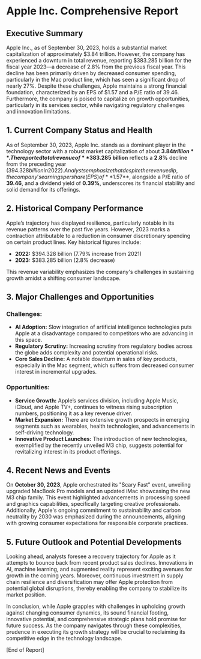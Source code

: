 # Apple Inc. Comprehensive Report

## Executive Summary
Apple Inc., as of September 30, 2023, holds a substantial market capitalization of approximately $3.84 trillion. However, the company has experienced a downturn in total revenue, reporting $383.285 billion for the fiscal year 2023—a decrease of 2.8% from the previous fiscal year. This decline has been primarily driven by decreased consumer spending, particularly in the Mac product line, which has seen a significant drop of nearly 27%. Despite these challenges, Apple maintains a strong financial foundation, characterized by an EPS of $1.57 and a P/E ratio of 39.46. Furthermore, the company is poised to capitalize on growth opportunities, particularly in its services sector, while navigating regulatory challenges and innovation limitations.

## 1. Current Company Status and Health
As of September 30, 2023, Apple Inc. stands as a dominant player in the technology sector with a robust market capitalization of about **$3.84 trillion**. The reported total revenue of **$383.285 billion** reflects a **2.8%** decline from the preceding year ($394.328 billion in 2022). Analysts emphasize that despite the revenue dip, the company's earnings per share (EPS) of **$1.57**, alongside a P/E ratio of **39.46**, and a dividend yield of **0.39%**, underscores its financial stability and solid demand for its offerings.

## 2. Historical Company Performance
Apple’s trajectory has displayed resilience, particularly notable in its revenue patterns over the past five years. However, 2023 marks a contraction attributable to a reduction in consumer discretionary spending on certain product lines. Key historical figures include:
- **2022:** $394.328 billion (7.79% increase from 2021)
- **2023:** $383.285 billion (2.8% decrease)

This revenue variability emphasizes the company's challenges in sustaining growth amidst a shifting consumer landscape.

## 3. Major Challenges and Opportunities
### Challenges:
- **AI Adoption:** Slow integration of artificial intelligence technologies puts Apple at a disadvantage compared to competitors who are advancing in this space.
- **Regulatory Scrutiny:** Increasing scrutiny from regulatory bodies across the globe adds complexity and potential operational risks.
- **Core Sales Decline:** A notable downturn in sales of key products, especially in the Mac segment, which suffers from decreased consumer interest in incremental upgrades.

### Opportunities:
- **Service Growth:** Apple’s services division, including Apple Music, iCloud, and Apple TV+, continues to witness rising subscription numbers, positioning it as a key revenue driver.
- **Market Expansion:** There are extensive growth prospects in emerging segments such as wearables, health technologies, and advancements in self-driving technology.
- **Innovative Product Launches:** The introduction of new technologies, exemplified by the recently unveiled M3 chip, suggests potential for revitalizing interest in its product offerings.

## 4. Recent News and Events
On **October 30, 2023**, Apple orchestrated its "Scary Fast" event, unveiling upgraded MacBook Pro models and an updated iMac showcasing the new M3 chip family. This event highlighted advancements in processing speed and graphics capabilities, specifically targeting creative professionals. Additionally, Apple's ongoing commitment to sustainability and carbon neutrality by 2030 was emphasized during the announcements, aligning with growing consumer expectations for responsible corporate practices.

## 5. Future Outlook and Potential Developments
Looking ahead, analysts foresee a recovery trajectory for Apple as it attempts to bounce back from recent product sales declines. Innovations in AI, machine learning, and augmented reality represent exciting avenues for growth in the coming years. Moreover, continuous investment in supply chain resilience and diversification may offer Apple protection from potential global disruptions, thereby enabling the company to stabilize its market position.

In conclusion, while Apple grapples with challenges in upholding growth against changing consumer dynamics, its sound financial footing, innovative potential, and comprehensive strategic plans hold promise for future success. As the company navigates through these complexities, prudence in executing its growth strategy will be crucial to reclaiming its competitive edge in the technology landscape. 

[End of Report]